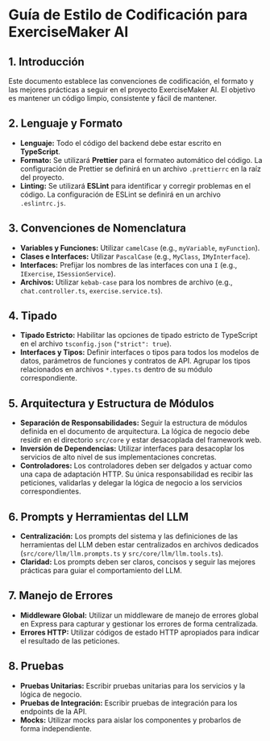 
# Guía de Estilo de Codificación para ExerciseMaker AI

## 1. Introducción

Este documento establece las convenciones de codificación, el formato y las mejores prácticas a seguir en el proyecto ExerciseMaker AI. El objetivo es mantener un código limpio, consistente y fácil de mantener.

## 2. Lenguaje y Formato

*   **Lenguaje:** Todo el código del backend debe estar escrito en **TypeScript**.
*   **Formato:** Se utilizará **Prettier** para el formateo automático del código. La configuración de Prettier se definirá en un archivo `.prettierrc` en la raíz del proyecto.
*   **Linting:** Se utilizará **ESLint** para identificar y corregir problemas en el código. La configuración de ESLint se definirá en un archivo `.eslintrc.js`.

## 3. Convenciones de Nomenclatura

*   **Variables y Funciones:** Utilizar `camelCase` (e.g., `myVariable`, `myFunction`).
*   **Clases e Interfaces:** Utilizar `PascalCase` (e.g., `MyClass`, `IMyInterface`).
*   **Interfaces:** Prefijar los nombres de las interfaces con una `I` (e.g., `IExercise`, `ISessionService`).
*   **Archivos:** Utilizar `kebab-case` para los nombres de archivo (e.g., `chat.controller.ts`, `exercise.service.ts`).

## 4. Tipado

*   **Tipado Estricto:** Habilitar las opciones de tipado estricto de TypeScript en el archivo `tsconfig.json` (`"strict": true`).
*   **Interfaces y Tipos:** Definir interfaces o tipos para todos los modelos de datos, parámetros de funciones y contratos de API. Agrupar los tipos relacionados en archivos `*.types.ts` dentro de su módulo correspondiente.

## 5. Arquitectura y Estructura de Módulos

*   **Separación de Responsabilidades:** Seguir la estructura de módulos definida en el documento de arquitectura. La lógica de negocio debe residir en el directorio `src/core` y estar desacoplada del framework web.
*   **Inversión de Dependencias:** Utilizar interfaces para desacoplar los servicios de alto nivel de sus implementaciones concretas.
*   **Controladores:** Los controladores deben ser delgados y actuar como una capa de adaptación HTTP. Su única responsabilidad es recibir las peticiones, validarlas y delegar la lógica de negocio a los servicios correspondientes.

## 6. Prompts y Herramientas del LLM

*   **Centralización:** Los prompts del sistema y las definiciones de las herramientas del LLM deben estar centralizados en archivos dedicados (`src/core/llm/llm.prompts.ts` y `src/core/llm/llm.tools.ts`).
*   **Claridad:** Los prompts deben ser claros, concisos y seguir las mejores prácticas para guiar el comportamiento del LLM.

## 7. Manejo de Errores

*   **Middleware Global:** Utilizar un middleware de manejo de errores global en Express para capturar y gestionar los errores de forma centralizada.
*   **Errores HTTP:** Utilizar códigos de estado HTTP apropiados para indicar el resultado de las peticiones.

## 8. Pruebas

*   **Pruebas Unitarias:** Escribir pruebas unitarias para los servicios y la lógica de negocio.
*   **Pruebas de Integración:** Escribir pruebas de integración para los endpoints de la API.
*   **Mocks:** Utilizar mocks para aislar los componentes y probarlos de forma independiente.
